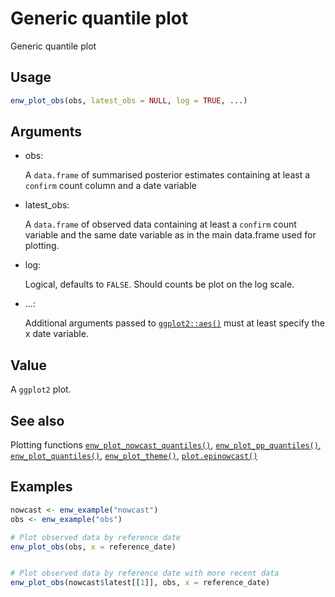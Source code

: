 # Generic quantile plot

Generic quantile plot

## Usage

``` r
enw_plot_obs(obs, latest_obs = NULL, log = TRUE, ...)
```

## Arguments

- obs:

  A `data.frame` of summarised posterior estimates containing at least a
  `confirm` count column and a date variable

- latest_obs:

  A `data.frame` of observed data containing at least a `confirm` count
  variable and the same date variable as in the main data.frame used for
  plotting.

- log:

  Logical, defaults to `FALSE`. Should counts be plot on the log scale.

- ...:

  Additional arguments passed to
  [`ggplot2::aes()`](https://ggplot2.tidyverse.org/reference/aes.html)
  must at least specify the x date variable.

## Value

A `ggplot2` plot.

## See also

Plotting functions
[`enw_plot_nowcast_quantiles()`](https://package.epinowcast.org/dev/reference/enw_plot_nowcast_quantiles.md),
[`enw_plot_pp_quantiles()`](https://package.epinowcast.org/dev/reference/enw_plot_pp_quantiles.md),
[`enw_plot_quantiles()`](https://package.epinowcast.org/dev/reference/enw_plot_quantiles.md),
[`enw_plot_theme()`](https://package.epinowcast.org/dev/reference/enw_plot_theme.md),
[`plot.epinowcast()`](https://package.epinowcast.org/dev/reference/plot.epinowcast.md)

## Examples

``` r
nowcast <- enw_example("nowcast")
obs <- enw_example("obs")

# Plot observed data by reference date
enw_plot_obs(obs, x = reference_date)


# Plot observed data by reference date with more recent data
enw_plot_obs(nowcast$latest[[1]], obs, x = reference_date)
```
